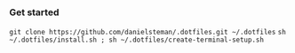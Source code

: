 ### Get started
`git clone https://github.com/danielsteman/.dotfiles.git ~/.dotfiles`
`sh ~/.dotfiles/install.sh ; sh ~/.dotfiles/create-terminal-setup.sh`
